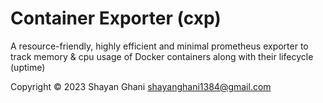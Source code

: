 # Container Exporter (cxp)

A resource-friendly, highly efficient and minimal prometheus exporter to track memory & cpu usage of Docker containers along with their lifecycle (uptime)


Copyright © 2023 Shayan Ghani shayanghani1384@gmail.com